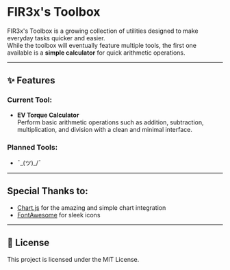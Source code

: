 # FIR3x's Toolbox

FIR3x's Toolbox is a growing collection of utilities designed to make everyday tasks quicker and easier.  
While the toolbox will eventually feature multiple tools, the first one available is a **simple calculator** for quick arithmetic operations.

---

## ✨ Features

### Current Tool:
- **EV Torque Calculator**  
  Perform basic arithmetic operations such as addition, subtraction, multiplication, and division with a clean and minimal interface.

### Planned Tools:
- ¯\_(ツ)_/¯
---
## Special Thanks to:
- [Chart.js](https://www.chartjs.org) for the amazing and simple chart integration
- [FontAwesome](https://fontawesome.com) for sleek icons
---
## 📜 License
This project is licensed under the MIT License.